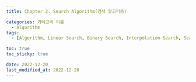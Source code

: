 ```yaml
---
title: Chapter 2. Search Algorithm(검색 알고리즘)

categories: 카테고리 이름
  - Algorithm
tags:
  - [Algorithm, Linear Search, Binary Search, Interpolation Search, Search]

toc: true
toc_sticky: true

date: 2022-12-20
last_modified_at: 2022-12-20 
---
```

